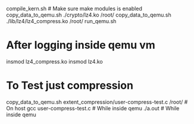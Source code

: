 compile_kern.sh # Make sure make modules is enabled
copy_data_to_qemu.sh ./crypto/lz4.ko /root/
copy_data_to_qemu.sh ./lib/lz4/lz4_compress.ko /root/
run_qemu.sh

# After logging inside qemu vm
insmod lz4_compress.ko
insmod lz4.ko

# To Test just compression
copy_data_to_qemu.sh extent_compression/user-compress-test.c /root/ # On host
gcc user-compress-test.c # While inside qemu
./a.out  # While inside qemu

